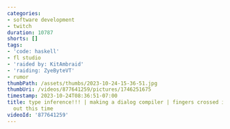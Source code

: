 ```yaml
---
categories:
- software development
- twitch
duration: 10787
shorts: []
tags:
- 'code: haskell'
- fl studio
- 'raided by: KitAmbraid'
- 'raiding: ZyeByteVT'
- rumor
thumbPath: /assets/thumbs/2023-10-24-15-36-51.jpg
thumbUri: /videos/877641259/pictures/1746251675
timestamp: 2023-10-24T08:36:51-07:00
title: type inference!!! | making a dialog compiler | fingers crossed i have it figured
  out this time
videoId: '877641259'
---
```

